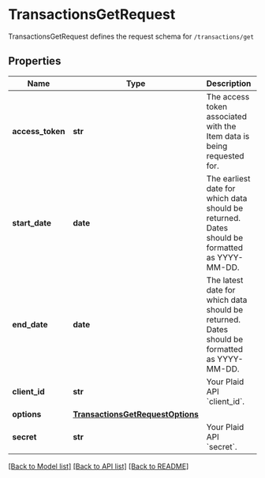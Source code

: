 # TransactionsGetRequest

TransactionsGetRequest defines the request schema for `/transactions/get`
## Properties
Name | Type | Description | Notes
------------ | ------------- | ------------- | -------------
**access_token** | **str** | The access token associated with the Item data is being requested for. | 
**start_date** | **date** | The earliest date for which data should be returned. Dates should be formatted as YYYY-MM-DD. | 
**end_date** | **date** | The latest date for which data should be returned. Dates should be formatted as YYYY-MM-DD. | 
**client_id** | **str** | Your Plaid API &#x60;client_id&#x60;. | [optional] 
**options** | [**TransactionsGetRequestOptions**](TransactionsGetRequestOptions.md) |  | [optional] 
**secret** | **str** | Your Plaid API &#x60;secret&#x60;. | [optional] 

[[Back to Model list]](../README.md#documentation-for-models) [[Back to API list]](../README.md#documentation-for-api-endpoints) [[Back to README]](../README.md)


